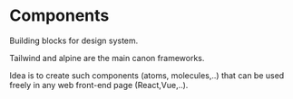 # Components

Building blocks for design system.

Tailwind and alpine are the main canon frameworks. 

Idea is to create such components (atoms, molecules,..) that can be used freely in any web front-end page (React,Vue,..). 
